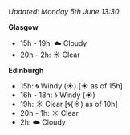 *Updated: Monday 5th June 13:30*

**Glasgow**

* 15h - 19h: :cloud: Cloudy
* 20h - 2h: :sunny: Clear

**Edinburgh**

* 15h: :cyclone: Windy (:sunny:) [:sunny: as of 15h]
* 16h - 18h: :cyclone: Windy (:sunny:)
* 19h: :sunny: Clear [:cyclone:(:sunny:) as of 10h]
* 20h - 1h: :sunny: Clear
* 2h: :cloud: Cloudy

